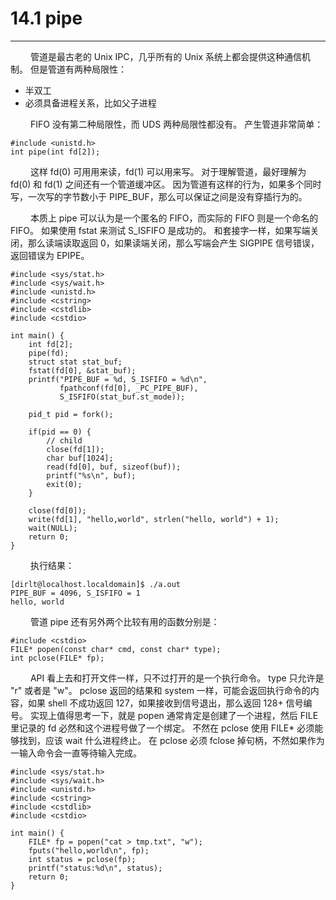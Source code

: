 # 14.1 pipe
***

&emsp;&emsp;
管道是最古老的 Unix IPC，几乎所有的 Unix 系统上都会提供这种通信机制。
但是管道有两种局限性：

+ 半双工
+ 必须具备进程关系，比如父子进程

&emsp;&emsp;
FIFO 没有第二种局限性，而 UDS 两种局限性都没有。
产生管道非常简单：

    #include <unistd.h>
    int pipe(int fd[2]);

&emsp;&emsp;
这样 fd(0) 可用用来读，fd(1) 可以用来写。
对于理解管道，最好理解为 fd(0) 和 fd(1) 之间还有一个管道缓冲区。
因为管道有这样的行为，如果多个同时写，一次写的字节数小于 PIPE_BUF，那么可以保证之间是没有穿插行为的。

&emsp;&emsp;
本质上 pipe 可以认为是一个匿名的 FIFO，而实际的 FIFO 则是一个命名的 FIFO。
如果使用 fstat 来测试 S\_ISFIFO 是成功的。
和套接字一样，如果写端关闭，那么读端读取返回 0，如果读端关闭，那么写端会产生 SIGPIPE 信号错误，返回错误为 EPIPE。

    #include <sys/stat.h>
    #include <sys/wait.h>
    #include <unistd.h>
    #include <cstring>
    #include <cstdlib>
    #include <cstdio>
    
    int main() {
        int fd[2];
        pipe(fd);
        struct stat stat_buf;
        fstat(fd[0], &stat_buf);
        printf("PIPE_BUF = %d, S_ISFIFO = %d\n",
               fpathconf(fd[0], _PC_PIPE_BUF),
               S_ISFIFO(stat_buf.st_mode));
               
        pid_t pid = fork();
        
        if(pid == 0) {
            // child
            close(fd[1]);
            char buf[1024];
            read(fd[0], buf, sizeof(buf));
            printf("%s\n", buf);
            exit(0);
        }
        
        close(fd[0]);
        write(fd[1], "hello,world", strlen("hello, world") + 1);
        wait(NULL);
        return 0;
    }

&emsp;&emsp;
执行结果：

    [dirlt@localhost.localdomain]$ ./a.out
    PIPE_BUF = 4096, S_ISFIFO = 1
    hello, world

&emsp;&emsp;
管道 pipe 还有另外两个比较有用的函数分别是：

    #include <cstdio>
    FILE* popen(const char* cmd, const char* type);
    int pclose(FILE* fp);

&emsp;&emsp;
API 看上去和打开文件一样，只不过打开的是一个执行命令。
type 只允许是 "r" 或者是 "w"。
pclose 返回的结果和 system 一样，可能会返回执行命令的内容，如果 shell 不成功返回 127，如果接收到信号退出，那么返回 128+ 信号编号。
实现上值得思考一下，就是 popen 通常肯定是创建了一个进程，然后 FILE 里记录的 fd 必然和这个进程号做了一个绑定。
不然在 pclose 使用 FILE* 必须能够找到，应该 wait 什么进程终止。
在 pclose 必须 fclose 掉句柄，不然如果作为一输入命令会一直等待输入完成。

    #include <sys/stat.h>
    #include <sys/wait.h>
    #include <unistd.h>
    #include <cstring>
    #include <cstdlib>
    #include <cstdio>
    
    int main() {
        FILE* fp = popen("cat > tmp.txt", "w");
        fputs("hello,world\n", fp);
        int status = pclose(fp);
        printf("status:%d\n", status);
        return 0;
    }